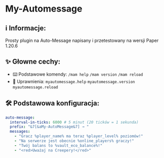 # My-Automessage

## :information_source: Informacje:
Prosty plugin na Auto-Message napisany i przetestowany na wersji Paper 1.20.6

## :sparkles: Głowne cechy:
- :keyboard: Podstawowe komendy:
  `/mam help`
  `/mam version`
  `/mam reload`
- :hammer: Uprawnienia:
  `myautomessage.help`
  `myautomessage.version`
  `myautomessage.reload`

## :hammer_and_wrench: Podstawowa konfiguracja:
```YAML
auto-message:
  interval-in-ticks: 6000 # 5 minut (20 ticków = 1 sekunda)
  prefix: "&7[&aMy-AutoMessage&7] → "
  messages:
    - "Gracz %player_name% ma teraz %player_level% poziomów!"
    - "Na serwerze jest obecnie %online_players% graczy!"
    - "Twój balans to %vault_eco_balance%!"
    - "<red>Uważaj na Creepery!</red>"
```
